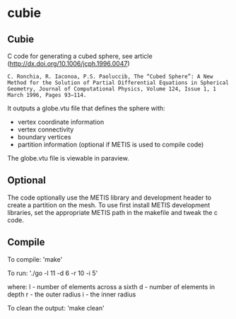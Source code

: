 # cubie

Cubie
-----

C code for generating a cubed sphere, see article (http://dx.doi.org/10.1006/jcph.1996.0047)

    C. Ronchia, R. Iaconoa, P.S. Paoluccib, The “Cubed Sphere”: A New Method for the Solution of Partial Differential Equations in Spherical Geometry, Journal of Computational Physics, Volume 124, Issue 1, 1 March 1996, Pages 93–114.

It outputs a globe.vtu file that defines the sphere with:
 - vertex coordinate information
 - vertex connectivity 
 - boundary vertices
 - partition information (optional if METIS is used to compile code)

The globe.vtu file is viewable in paraview. 

Optional
--------
The code optionally use the METIS library and development header to create a partition on the mesh. To use first install METIS development libraries, set the appropriate METIS path in the makefile and tweak the c code.

Compile
-------
To compile:
    'make'

To run:
    './go -l 11 -d 6 -r 10 -i 5'

where:
l - number of elements across a sixth 
d - number of elements in depth
r - the outer radius
i - the inner radius

To clean the output:
    'make clean'
